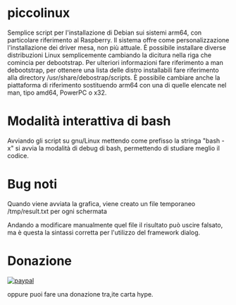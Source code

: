 # piccolinux
Semplice script per l'installazione di Debian sui sistemi arm64, con particolare riferimento al Raspberry.
Il sistema offre come personalizzazione l'installazione dei driver mesa, non più attuale.
È possibile installare diverse distribuzioni Linux semplicemente cambiando la dicitura nella riga che comincia per debootstrap.
Per ulteriori informazioni fare riferimento a man debootstrap, per ottenere una lista delle distro installabili fare riferimento alla directory /usr/share/debostrap/scripts.
È possibile cambiare anche la piattaforma di riferimento sostituendo arm64 con una di quelle elencate nel man, tipo amd64, PowerPC o x32.

# Modalità interattiva di bash

Avviando gli script su gnu/Linux mettendo come prefisso la stringa "bash -x" si avvia la modalità di debug di bash, permettendo di studiare meglio il codice.

# Bug noti
Quando viene avviata la grafica, viene creato un file temporaneo /tmp/result.txt per ogni schermata
 
Andando a modificare manualmente quel file il risultato può uscire falsato, ma è questa la sintassi corretta per l'utilizzo del framework dialog.
 
# Donazione

[![paypal](https://www.paypalobjects.com/it_IT/IT/i/btn/btn_donateCC_LG.gif)](https://www.paypal.com/cgi-bin/webscr?cmd=_s-xclick&hosted_button_id=H4ZHTFRCETWXG)

oppure puoi fare una donazione tra,ite carta hype.
